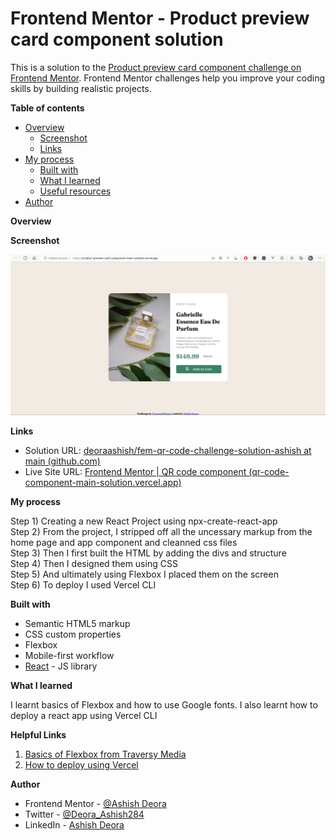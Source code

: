 # Frontend Mentor - Product preview card component solution

This is a solution to the [Product preview card component challenge on Frontend Mentor](https://www.frontendmentor.io/challenges/product-preview-card-component-GO7UmttRfa). Frontend Mentor challenges help you improve your coding skills by building realistic projects. 

**Table of contents**

- [Overview](https://github.com/deoraashish/product-preview-card-component-main-solution/edit/main/README.md#overview)
  - [Screenshot](https://github.com/deoraashish/product-preview-card-component-main-solution/edit/main/README.md#screenshot)
  - [Links](https://github.com/deoraashish/product-preview-card-component-main-solution/edit/main/README.md#links)
- [My process](https://github.com/deoraashish/product-preview-card-component-main-solution/edit/main/README.md#my-process)
  - [Built with](https://github.com/deoraashish/product-preview-card-component-main-solution/edit/main/README.md#built-with)
  - [What I learned](https://github.com/deoraashish/product-preview-card-component-main-solution/edit/main/README.md#what-i-learned)
  - [Useful resources](https://github.com/deoraashish/product-preview-card-component-main-solution/edit/main/README.md#useful-resources)
- [Author](https://github.com/deoraashish/product-preview-card-component-main-solution/edit/main/README.md#author)

**Overview**

**Screenshot**

![A simple QR Code](https://github.com/deoraashish/product-preview-card-component-main-solution/blob/main/screenshots/screenshot.png)

**Links**

- Solution URL: [deoraashish/fem-qr-code-challenge-solution-ashish at main (github.com)](https://github.com/deoraashish/product-preview-card-component-main-solution/tree/main) 
- Live Site URL: [Frontend Mentor | QR code component (qr-code-component-main-solution.vercel.app)](https://qr-code-component-main-solution.vercel.app/)

**My process**

Step 1) Creating a new React Project using npx-create-react-app  
Step 2) From the project, I stripped off all the uncessary markup from the home page and app component and cleanned css files  
Step 3) Then I first built the HTML by adding the divs and structure  
Step 4) Then I designed them using CSS  
Step 5) And ultimately using Flexbox I placed them on the screen  
Step 6) To deploy I used Vercel CLI  

**Built with**

- Semantic HTML5 markup
- CSS custom properties
- Flexbox
- Mobile-first workflow
- [React](https://reactjs.org/) - JS library

**What I learned**

I learnt basics of Flexbox and how to use Google fonts. I also learnt how to deploy a react app using Vercel CLI

**Helpful Links**
1) [Basics of Flexbox from Traversy Media](https://www.youtube.com/watch?v=3YW65K6LcIA&ab_channel=TraversyMedia)
2) [How to deploy using Vercel](https://www.youtube.com/watch?v=PJRY-J79Yzw&ab_channel=CodeWizard)

**Author**

- Frontend Mentor - [@Ashish Deora](https://www.frontendmentor.io/profile/deoraashish)
- Twitter - [@Deora_Ashish284](https://twitter.com/Deora_Ashish284)
- LinkedIn - [Ashish Deora](https://www.linkedin.com/in/ashishdeora/)

